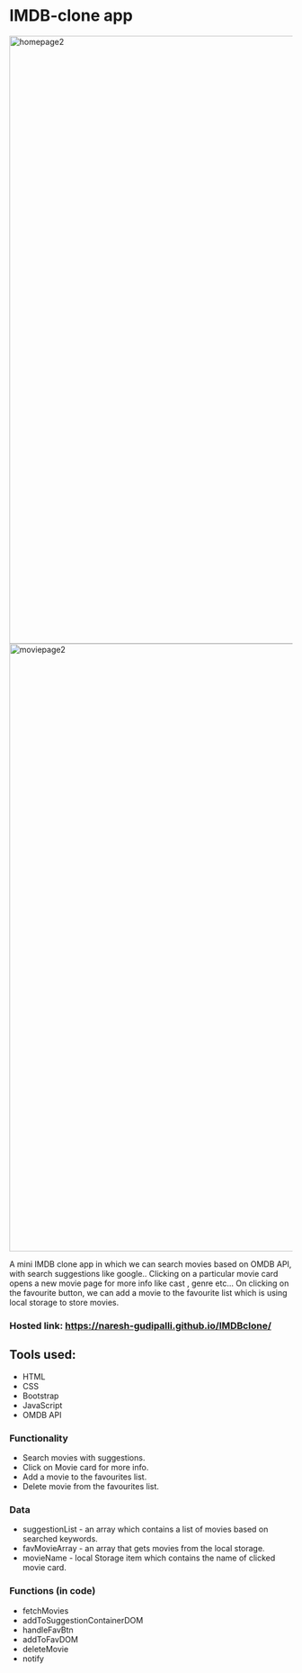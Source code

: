 # IMDB-clone app

<img width="1080" alt="homepage2" src="https://user-images.githubusercontent.com/110377660/234665393-f7840315-f207-4caf-8e56-0538dfa08964.png">
<img width="1080" alt="moviepage2" src="https://user-images.githubusercontent.com/110377660/234665427-5be4742c-a5af-42c2-9bc1-0a545f529f06.png">

A mini IMDB clone app in which we can search movies based on OMDB API, with search suggestions like google.. 
Clicking on a particular movie card opens a new movie page for more info like cast , genre etc...
On clicking on the favourite button, we can add a movie to the favourite list which is using local storage to store movies.  

### Hosted link: https://naresh-gudipalli.github.io/IMDBclone/

## Tools used:
* HTML
* CSS
* Bootstrap
* JavaScript
* OMDB API

### Functionality
* Search movies with suggestions.
* Click on Movie card for more info.
* Add a movie to the favourites list.
* Delete movie from the favourites list.

### Data
* suggestionList - an array which contains a list of movies based on searched keywords.
* favMovieArray - an array that gets movies from the local storage. 
* movieName - local Storage item which contains the name of clicked movie card.

### Functions (in code)
* fetchMovies
* addToSuggestionContainerDOM
* handleFavBtn
* addToFavDOM
* deleteMovie
* notify
